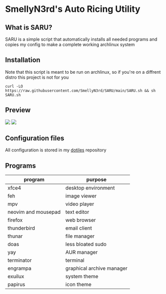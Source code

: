 # SmellyN3rd's Auto Ricing Utility

## What is SARU?

SARU is a simple script that automatically installs all needed programs and copies my config to make a complete working archlinux system

## Installation

Note that this script is meant to be run on archlinux, so if you're on a diffrent distro this project is not for you

`curl -LO https://raw.githubusercontent.com/SmellyN3rd/SARU/main/SARU.sh && sh SARU.sh`

## Preview
![](https://i.imgur.com/AFNjtrz.png)
![](https://i.imgur.com/xbcKevb.png)

## Configuration files

All configuration is stored in my [dotiles](https://github.com/SmellyN3rd/dotfiles) repository

## Programs

program       | purpose
------------- | -------------
xfce4 | desktop environment 
feh | image viewer
mpv | video player
neovim and mousepad | text editor
firefox | web browser
thunderbird | email client
thunar | file manager
doas | less bloated sudo
yay | AUR manager
terminator | terminal
engrampa | graphical archive manager
exuilux | system theme
papirus | icon theme

